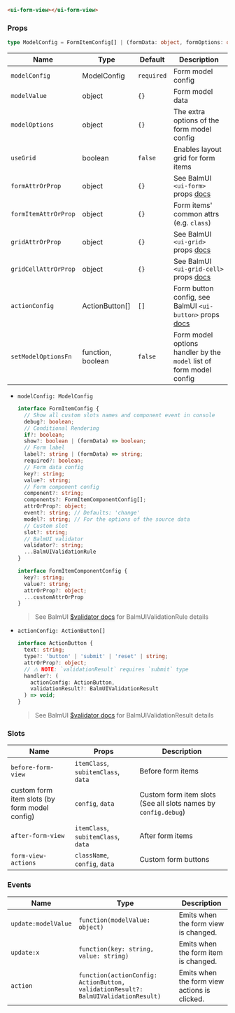 ```html
<ui-form-view></ui-form-view>
```

### Props

```ts
type ModelConfig = FormItemConfig[] | (formData: object, formOptions: object) => FormItemConfig[] | false;
```

| Name                 | Type              | Default    | Description                                                                                           |
| -------------------- | ----------------- | ---------- | ----------------------------------------------------------------------------------------------------- |
| `modelConfig`        | ModelConfig       | `required` | Form model config                                                                                     |
| `modelValue`         | object            | `{}`       | Form model data                                                                                       |
| `modelOptions`       | object            | `{}`       | The extra options of the form model config                                                            |
| `useGrid`            | boolean           | `false`    | Enables layout grid for form items                                                                    |
| `formAttrOrProp`     | object            | `{}`       | See BalmUI `<ui-form>` props [docs](https://material.balmjs.com/layout/form)                          |
| `formItemAttrOrProp` | object            | `{}`       | Form items' common attrs (e.g. `class`)                                                               |
| `gridAttrOrProp`     | object            | `{}`       | See BalmUI `<ui-grid>` props [docs](https://material.balmjs.com/layout/grid)                          |
| `gridCellAttrOrProp` | object            | `{}`       | See BalmUI `<ui-grid-cell>` props [docs](https://material.balmjs.com/layout/grid)                     |
| `actionConfig`       | ActionButton[]    | `[]`       | Form button config, see BalmUI `<ui-button>` props [docs](https://material.balmjs.com/general/button) |
| `setModelOptionsFn`  | function, boolean | `false`    | Form model options handler by the `model` list of form model config                                   |

- `modelConfig: ModelConfig`

  ```ts
  interface FormItemConfig {
    // Show all custom slots names and component event in console
    debug?: boolean;
    // Conditional Rendering
    if?: boolean;
    show?: boolean | (formData) => boolean;
    // Form label
    label?: string | (formData) => string;
    required?: boolean;
    // Form data config
    key?: string;
    value?: string;
    // Form component config
    component?: string;
    components?: FormItemComponentConfig[];
    attrOrProp?: object;
    event?: string; // Defaults: 'change'
    model?: string; // For the options of the source data
    // Custom slot
    slot?: string;
    // BalmUI validator
    validator?: string;
    ...BalmUIValidationRule
  }

  interface FormItemComponentConfig {
    key?: string;
    value?: string;
    attrOrProp?: object;
    ...customAttrOrProp
  }
  ```

  > See BalmUI [$validator docs](https://material.balmjs.com/data-input/validator) for BalmUIValidationRule details

- `actionConfig: ActionButton[]`

  ```ts
  interface ActionButton {
    text: string;
    type?: 'button' | 'submit' | 'reset' | string;
    attrOrProp?: object;
    // ⚠️ NOTE: `validationResult` requires `submit` type
    handler?: (
      actionConfig: ActionButton,
      validationResult?: BalmUIValidationResult
    ) => void;
  }
  ```

  > See BalmUI [$validator docs](https://material.balmjs.com/data-input/validator) for BalmUIValidationResult details

### Slots

| Name                                          | Props                               | Description                                                    |
| --------------------------------------------- | ----------------------------------- | -------------------------------------------------------------- |
| `before-form-view`                            | `itemClass`, `subitemClass`, `data` | Before form items                                              |
| custom form item slots (by form model config) | `config`, `data`                    | Custom form item slots (See all slots names by `config.debug`) |
| `after-form-view`                             | `itemClass`, `subitemClass`, `data` | After form items                                               |
| `form-view-actions`                           | `className`, `config`, `data`       | Custom form buttons                                            |

### Events

| Name                | Type                                                                              | Description                                  |
| ------------------- | --------------------------------------------------------------------------------- | -------------------------------------------- |
| `update:modelValue` | `function(modelValue: object)`                                                    | Emits when the form view is changed.         |
| `update:x`          | `function(key: string, value: string)`                                            | Emits when the form item is changed.         |
| `action`            | `function(actionConfig: ActionButton, validationResult?: BalmUIValidationResult)` | Emits when the form view actions is clicked. |

